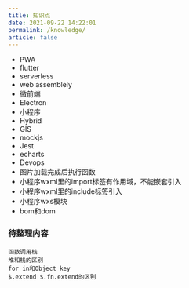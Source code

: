 ```yaml
---
title: 知识点
date: 2021-09-22 14:22:01
permalink: /knowledge/
article: false
---
```


- PWA
- flutter
- serverless
- web assemblely
- 微前端
- Electron
- 小程序
- Hybrid
- GIS
- mockjs
- Jest
- echarts
- Devops
- 图片加载完成后执行函数
- 小程序wxml里的import标签有作用域，不能嵌套引入
- 小程序wxml里的include标签引入
- 小程序wxs模块
- bom和dom

### 待整理内容
```
函数调用栈
堆和栈的区别
for in和Object key
$.extend $.fn.extend的区别
```